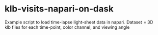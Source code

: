 # klb-visits-napari-on-dask
Example script to load time-lapse light-sheet data in napari. Dataset = 3D klb files for each time-point, color channel, and viewing angle
